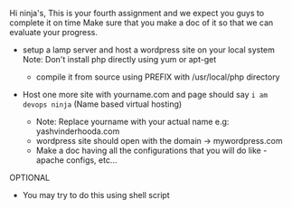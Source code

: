 Hi ninja's, This is your fourth assignment and we expect you guys to complete it on time Make sure that you make a doc of it so that we can evaluate your progress.

 * setup a lamp server and host a wordpress site on your local system
   Note: Don't install php directly using yum or apt-get
      - compile it from source using PREFIX with /usr/local/php directory

* Host one more site with yourname.com and page should say `i am devops ninja`
(Name based virtual hosting)

   - Note: Replace yourname with your actual name e.g: yashvinderhooda.com
   - wordpress site should open with the domain -> mywordpress.com
   - Make a doc having all the configurations that you will do like - apache configs, etc...  

 OPTIONAL
- You may try to do this using shell script 
